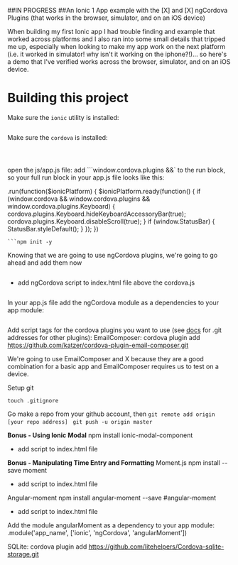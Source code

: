 ##IN PROGRESS
##An Ionic 1 App example with the [X] and [X] ngCordova Plugins
(that works in the browser, simulator, and on an iOS device)

When building my first Ionic app I had trouble finding and example that worked across platforms and I also ran into some small details that tripped me up, especially when looking to make my app work on the next platform (i.e. it worked in simulator! why isn't it working on the iphone?!)... so here's a demo that I've verified works across the browser, simulator, and on an iOS device.


Building this project
=====================

Make sure the `ionic` utility is installed:

```$ npm install -g ionic
```

Make sure the `cordova` is installed:
```npm install -g cordova OR check version (cordova -v)
```
```ionic start [app_name] [ionic starter type: blank, tabs, or sidemenu]
```
```cd [app_name]
```
open the js/app.js file:
add ```window.cordova.plugins &&` to the run block, so your full run block in your app.js file looks like this:

.run(function($ionicPlatform) {
  $ionicPlatform.ready(function() {
    if (window.cordova && window.cordova.plugins && window.cordova.plugins.Keyboard) {
      cordova.plugins.Keyboard.hideKeyboardAccessoryBar(true);
      cordova.plugins.Keyboard.disableScroll(true);
    }
    if (window.StatusBar) {
      StatusBar.styleDefault();
    }
  });
})
```
```npm init -y
```

Knowing that we are going to use ngCordova plugins, we're going to go ahead and add them now
```bower install ngCordova
```
+ add ngCordova script to index.html file above the cordova.js
```<script src="lib/ngCordova/dist/ng-cordova.js"></script>
```

In your app.js file add the ngCordova module as a dependencies to your app module:

```.module('app_name', ['ionic', 'ngCordova'])
```

Add script tags for the cordova plugins you want to use (see [docs]() for .git addresses for other plugins):
EmailComposer: cordova plugin add https://github.com/katzer/cordova-plugin-email-composer.git


We're going to use EmailComposer and X because they are a good combination for a basic app and EmailComposer requires us to test on a device.

Setup git
```git init
touch .gitignore
```
Go make a repo from your github account, then
``git remote add origin [your repo address]
``
``git push -u origin master
``

**Bonus - Using Ionic Modal**
npm install ionic-modal-component
+ add script to index.html file
<script src="dist/ionic-modal-component.js"></script>

**Bonus - Manipulating Time Entry and Formatting**
Moment.js
npm install --save moment
+ add script to index.html file
<script src="https://cdnjs.cloudflare.com/ajax/libs/moment.js/2.9.0/moment.min.js"></script>

Angular-moment
npm install angular-moment --save #angular-moment
+ add script to index.html file
<script src="http://cdnjs.cloudflare.com/ajax/libs/angular-moment/0.9.0/angular-moment.min.js"></script>

Add the module angularMoment as a dependency to your app module:
.module('app_name', ['ionic', 'ngCordova', 'angularMoment'])

<!-- <script src="components/moment/moment.js"></script>
<script src="components/angular-moment/angular-moment.js"></script> -->

SQLite: cordova plugin add https://github.com/litehelpers/Cordova-sqlite-storage.git
